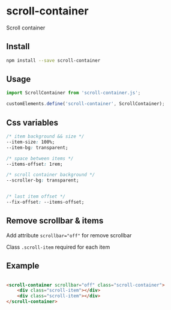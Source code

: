 # scroll-container
Scroll container

## Install

```sh
npm install --save scroll-container
```

## Usage

```js
import ScrollContainer from 'scroll-container.js';

customElements.define('scroll-container', ScrollContainer);
```

## Css variables

```css
/* item background && size */
--item-size: 100%;
--item-bg: transparent;

/* space between items */
--items-offset: 1rem;

/* scroll container background */
--scroller-bg: transparent;


/* last item offset */
--fix-offset: --items-offset;
```

## Remove scrollbar & items

Add attribute `scrollbar="off"` for remove scrollbar

Class `.scroll-item` required for each item

## Example

```html

<scroll-container scrollbar="off" class="scroll-container">
    <div class="scroll-item"></div>
    <div class="scroll-item"></div>
</scroll-container>
```

